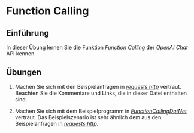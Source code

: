 # Function Calling

## Einführung

In dieser Übung lernen Sie die Funktion _Function Calling_ der _OpenAI Chat_ API kennen.

## Übungen

1. Machen Sie sich mit den Beispielanfragen in [_requests.http_](./requests.http) vertraut. Beachten Sie die Kommentare und Links, die in dieser Datei enthalten sind.

2. Machen Sie sich mit dem Beispielprogramm in [_FunctionCallingDotNet_](./FunctionCallingDotNet/) vertraut. Das Beispielszenario ist sehr ähnlich dem aus den Beispielanfragen in [_requests.http_](./requests.http).
